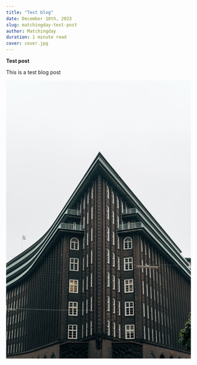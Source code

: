 ```yaml
---
title: "Test blog"
date: December 10th, 2023
slug: matchingday-test-post
author: Matchingday
duration: 1 minute read
cover: cover.jpg
---
```


**Test post**

This is a test blog post

![test image](./blog-img.jpg)